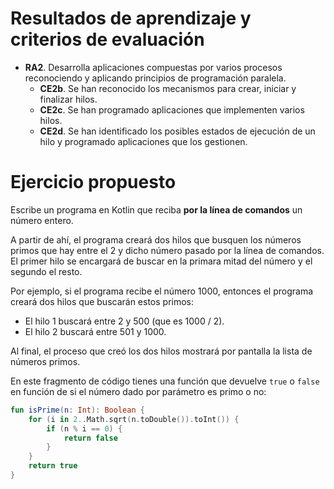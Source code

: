 # Resultados de aprendizaje y criterios de evaluación

- **RA2**. Desarrolla aplicaciones compuestas por varios procesos reconociendo y aplicando principios de programación paralela.
  - **CE2b**. Se han reconocido los mecanismos para crear, iniciar y finalizar hilos.
  - **CE2c**. Se han programado aplicaciones que implementen varios hilos.
  - **CE2d**. Se han identificado los posibles estados de ejecución de un hilo y programado aplicaciones que los gestionen.

# Ejercicio propuesto

Escribe un programa en Kotlin que reciba **por la línea de comandos** un número entero.

A partir de ahí, el programa creará dos hilos que busquen los números primos que hay entre el 2 y dicho número pasado por la línea de comandos. El primer hilo se encargará de buscar en la primara mitad del número y el segundo el resto.

Por ejemplo, si el programa recibe el número 1000, entonces el programa creará dos hilos que buscarán estos primos:

- El hilo 1 buscará entre 2 y 500 (que es 1000 / 2).
- El hilo 2 buscará entre 501 y 1000.

Al final, el proceso que creó los dos hilos mostrará por pantalla la lista de números primos.

En este fragmento de código tienes una función que devuelve `true` o `false` en función de si el número dado por parámetro es primo o no:

```kotlin
fun isPrime(n: Int): Boolean {
    for (i in 2..Math.sqrt(n.toDouble()).toInt()) {
        if (n % i == 0) {
            return false
        }
    }
    return true
}
```